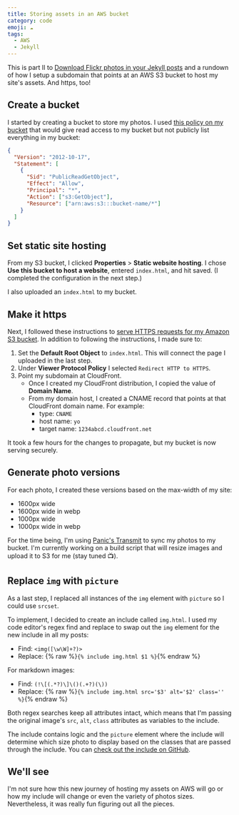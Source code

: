 ```yaml
---
title: Storing assets in an AWS bucket
category: code
emoji: ☁️
tags:
  - AWS
  - Jekyll
---
```


This is part II to [Download Flickr photos in your Jekyll posts](/code/flickr-to-jekyll) and a rundown of how I setup a subdomain that points at an AWS S3 bucket to host my site's assets. And https, too!

## Create a bucket

I started by creating a bucket to store my photos. I used [this policy on my bucket](https://docs.aws.amazon.com/AmazonS3/latest/dev/website-hosting-custom-domain-walkthrough.html#root-domain-walkthrough-s3-tasks) that would give read access to my bucket but not publicly list everything in my bucket:

```json
{
  "Version": "2012-10-17",
  "Statement": [
    {
      "Sid": "PublicReadGetObject",
      "Effect": "Allow",
      "Principal": "*",
      "Action": ["s3:GetObject"],
      "Resource": ["arn:aws:s3:::bucket-name/*"]
    }
  ]
}
```

## Set static site hosting

From my S3 bucket, I clicked **Properties** > **Static website hosting**. I chose **Use this bucket to host a website**, entered `index.html`, and hit saved. (I completed the configuration in the next step.)

I also uploaded an `index.html` to my bucket.

## Make it https

Next, I followed these instructions to [serve HTTPS requests for my Amazon S3 bucket](https://aws.amazon.com/premiumsupport/knowledge-center/cloudfront-https-requests-s3/). In addition to following the instructions, I made sure to:

1. Set the **Default Root Object** to `index.html`. This will connect the page I uploaded in the last step.
2. Under **Viewer Protocol Policy** I selected `Redirect HTTP to HTTPS`.
3. Point my subdomain at CloudFront.
   - Once I created my CloudFront distribution, I copied the value of **Domain Name**.
   - From my domain host, I created a CNAME record that points at that CloudFront domain name. For example:
     - type: `CNAME`
     - host name: `yo`
     - target name: `1234abcd.cloudfront.net`

It took a few hours for the changes to propagate, but my bucket is now serving securely.

## Generate photo versions

For each photo, I created these versions based on the max-width of my site:

- 1600px wide
- 1600px wide in webp
- 1000px wide
- 1000px wide in webp

For the time being, I'm using [Panic's Transmit](https://panic.com/transmit/) to sync my photos to my bucket. I'm currently working on a build script that will resize images and upload it to S3 for me (stay tuned 📺).

## Replace `img` with `picture`

As a last step, I replaced all instances of the `img` element with `picture` so I could use `srcset`.

To implement, I decided to create an include called `img.html`. I used my code editor's regex find and replace to swap out the `img` element for the new include in all my posts:

- Find: `<img([\w\W]+?)>`
- Replace: {% raw %}`{% include img.html $1 %}`{% endraw %}

For markdown images:

- Find: `(!\[(.*?)\]\()(.+?)(\))`
- Replace: {% raw %}`{% include img.html src='$3' alt='$2' class='' %}`{% endraw %}

Both regex searches keep all attributes intact, which means that I'm passing the original image's `src`, `alt`, `class` attributes as variables to the include.

The include contains logic and the `picture` element where the include will determine which size photo to display based on the classes that are passed through the include. You can [check out the include on GitHub](https://github.com/katydecorah/katydecorah.github.io/blob/68058c7316dbefde8f9a1eae5e0a94c83113911d/_includes/img.html).

## We'll see

I'm not sure how this new journey of hosting my assets on AWS will go or how my include will change or even the variety of photos sizes. Nevertheless, it was really fun figuring out all the pieces.
